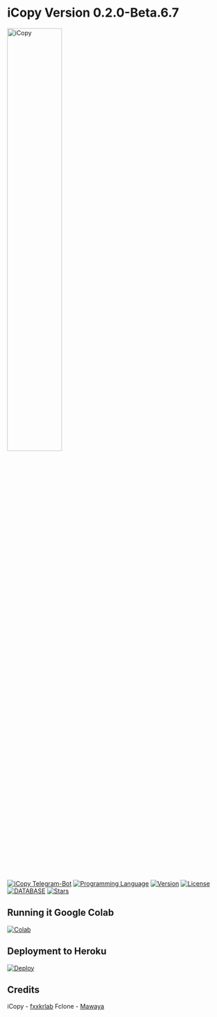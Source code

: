 # iCopy Version 0.2.0-Beta.6.7

[<img src="https://f002.backblazeb2.com/file/jsuforum-upload/optimized/1X/cff2835c1652bb57a18aac42a3eee34b51cd9b89_2_1380x386.gif" width="50%" alt="iCopy">](https://bbs.jsu.net/c/official-project/icopy/6)  

[![iCopy Telegram-Bot](https://img.shields.io/badge/iCopy-Telegram%20BOT-red?style=flat-square&logo=appveyor)](https://bbs.jsu.net/c/official-project/icopy/6)
[![Programming Language](https://img.shields.io/badge/LANGUAGE-Python%203.6%2B-success?style=flat-square&logo=appveyor)](https://bbs.jsu.net/c/official-project/icopy/6)
[![Version](https://img.shields.io/badge/Version-0.2.0--beta.6.7-ff69b4?style=flat-square&logo=appveyor)](https://bbs.jsu.net/c/official-project/icopy/6)
[![License](https://img.shields.io/github/license/fxxkrlab/iCopy?style=flat-square&logo=appveyor)](https://bbs.jsu.net/c/official-project/icopy/6)
[![DATABASE](https://img.shields.io/badge/DATABASE-MongoDB-brightgreen?style=flat-square&logo=appveyor)](https://github.com/mongodb/mongo)
[![Stars](https://img.shields.io/github/stars/Nenokkadine/FClone-Bot?style=flat-square&logo=appveyor)](https://github.com/Nenokkadine/FClone-Bot)  

## Running it Google Colab
[![Colab](https://colab.research.google.com/assets/colab-badge.svg)](https://colab.research.google.com/github/Nenokkadine/FClone-Bot/blob/master/iCopy.ipynb)
 
## Deployment to Heroku
 
[![Deploy](https://www.herokucdn.com/deploy/button.svg)](https://dashboard.heroku.com/new?template=https://github.com/Nenokkadine/Fclone-Bot/tree/dev)

## Credits 

iCopy - [fxxkrlab](https://github.com/fxxkrlab/iCopy)
Fclone - [Mawaya](https://github.com/mawaya/rclone)
